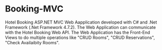 # Booking-MVC
 
Hotel Booking ASP.NET MVC Web Aapplication developed with C# and .Net Framework (.Net Framework 4.7.2). The Web Application can communicate with the Hotel Booking Web API. The Web Application has the Front-End Views to do multiple operations like "CRUD Rooms", "CRUD Reservations", "Check Availaibity Rooms".
